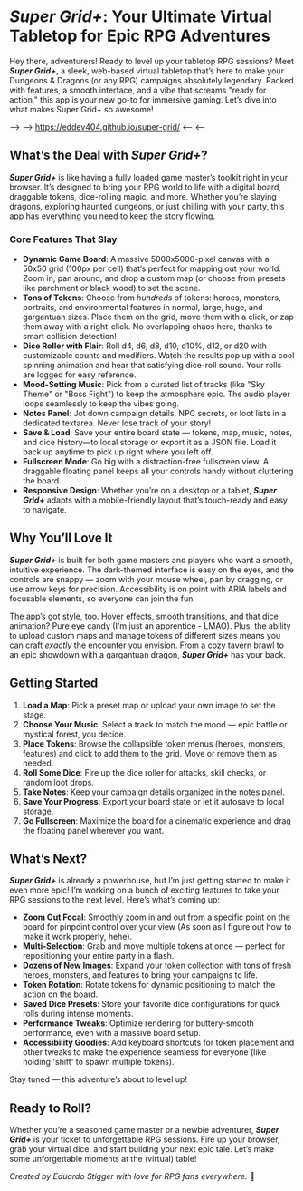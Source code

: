 # ***Super Grid+***: Your Ultimate Virtual Tabletop for Epic RPG Adventures

Hey there, adventurers! Ready to level up your tabletop RPG sessions? Meet ***Super Grid+***, a sleek, web-based virtual tabletop that’s here to make your Dungeons & Dragons (or any RPG) campaigns absolutely legendary. Packed with features, a smooth interface, and a vibe that screams "ready for action," this app is your new go-to for immersive gaming. Let’s dive into what makes Super Grid+ so awesome!

—> —> https://eddev404.github.io/super-grid/ <— <— 

## What’s the Deal with ***Super Grid+***?

***Super Grid+*** is like having a fully loaded game master’s toolkit right in your browser. It’s designed to bring your RPG world to life with a digital board, draggable tokens, dice-rolling magic, and more. Whether you’re slaying dragons, exploring haunted dungeons, or just chilling with your party, this app has everything you need to keep the story flowing.

### Core Features That Slay

- **Dynamic Game Board**: A massive 5000x5000-pixel canvas with a 50x50 grid (100px per cell) that’s perfect for mapping out your world. Zoom in, pan around, and drop a custom map (or choose from presets like parchment or black wood) to set the scene.
- **Tons of Tokens**: Choose from *hundreds* of tokens: heroes, monsters, portraits, and environmental features in normal, large, huge, and gargantuan sizes. Place them on the grid, move them with a click, or zap them away with a right-click. No overlapping chaos here, thanks to smart collision detection!
- **Dice Roller with Flair**: Roll d4, d6, d8, d10, d10%, d12, or d20 with customizable counts and modifiers. Watch the results pop up with a cool spinning animation and hear that satisfying dice-roll sound. Your rolls are logged for easy reference.
- **Mood-Setting Music**: Pick from a curated list of tracks (like "Sky Theme" or "Boss Fight") to keep the atmosphere epic. The audio player loops seamlessly to keep the vibes going.
- **Notes Panel**: Jot down campaign details, NPC secrets, or loot lists in a dedicated textarea. Never lose track of your story!
- **Save & Load**: Save your entire board state — tokens, map, music, notes, and dice history—to local storage or export it as a JSON file. Load it back up anytime to pick up right where you left off.
- **Fullscreen Mode**: Go big with a distraction-free fullscreen view. A draggable floating panel keeps all your controls handy without cluttering the board.
- **Responsive Design**: Whether you’re on a desktop or a tablet, ***Super Grid+*** adapts with a mobile-friendly layout that’s touch-ready and easy to navigate.

## Why You’ll Love It

***Super Grid+*** is built for both game masters and players who want a smooth, intuitive experience. The dark-themed interface is easy on the eyes, and the controls are snappy — zoom with your mouse wheel, pan by dragging, or use arrow keys for precision. Accessibility is on point with ARIA labels and focusable elements, so everyone can join the fun.

The app’s got style, too. Hover effects, smooth transitions, and that dice animation? Pure eye candy (I'm just an apprentice - LMAO). Plus, the ability to upload custom maps and manage tokens of different sizes means you can craft *exactly* the encounter you envision. From a cozy tavern brawl to an epic showdown with a gargantuan dragon, ***Super Grid+*** has your back.

## Getting Started

1. **Load a Map**: Pick a preset map or upload your own image to set the stage.
2. **Choose Your Music**: Select a track to match the mood — epic battle or mystical forest, you decide.
3. **Place Tokens**: Browse the collapsible token menus (heroes, monsters, features) and click to add them to the grid. Move or remove them as needed.
4. **Roll Some Dice**: Fire up the dice roller for attacks, skill checks, or random loot drops.
5. **Take Notes**: Keep your campaign details organized in the notes panel.
6. **Save Your Progress**: Export your board state or let it autosave to local storage.
7. **Go Fullscreen**: Maximize the board for a cinematic experience and drag the floating panel wherever you want.

## What’s Next?

***Super Grid+*** is already a powerhouse, but I’m just getting started to make it even more epic! I’m working on a bunch of exciting features to take your RPG sessions to the next level. Here’s what’s coming up:

- **Zoom Out Focal**: Smoothly zoom in and out from a specific point on the board for pinpoint control over your view (As soon as I figure out how to make it work properly, hehe).
- **Multi-Selection**: Grab and move multiple tokens at once — perfect for repositioning your entire party in a flash.
- **Dozens of New Images**: Expand your token collection with tons of fresh heroes, monsters, and features to bring your campaigns to life.
- **Token Rotation**: Rotate tokens for dynamic positioning to match the action on the board.
- **Saved Dice Presets**: Store your favorite dice configurations for quick rolls during intense moments.
- **Performance Tweaks**: Optimize rendering for buttery-smooth performance, even with a massive board setup.
- **Accessibility Goodies**: Add keyboard shortcuts for token placement and other tweaks to make the experience seamless for everyone (like holding 'shift' to spawn multiple tokens).

Stay tuned — this adventure’s about to level up!

## Ready to Roll?

Whether you’re a seasoned game master or a newbie adventurer, ***Super Grid+*** is your ticket to unforgettable RPG sessions. Fire up your browser, grab your virtual dice, and start building your next epic tale. Let’s make some unforgettable moments at the (virtual) table!

*Created by Eduardo Stigger with love for RPG fans everywhere.* 🌟
